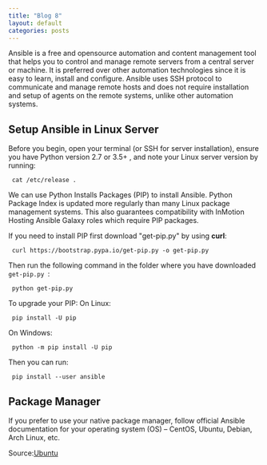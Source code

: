 ```yaml
---
title: "Blog 8"
layout: default
categories: posts
---
```

<p> Ansible is a free and opensource automation and content management tool that helps you to control and manage remote servers from a central server or machine. It is preferred over other automation technologies since it is easy to learn, install and configure. Ansible uses SSH protocol to communicate and manage remote hosts and does not require installation and setup of agents on the remote systems, unlike other automation systems. </p>

<h2> Setup Ansible in Linux Server</h2>
<p> Before you begin, open your terminal (or SSH for server installation), ensure you have Python version 2.7 or 3.5+ , and note your Linux server version by running:
  
<pre><code> cat /etc/release . </code></pre> </p>

<p> We can use Python Installs Packages (PIP) to install Ansible. Python Package Index is updated more regularly than many Linux package management systems. This also guarantees compatibility with InMotion Hosting Ansible Galaxy roles which require PIP packages.</p>

<p> If you need to install PIP first download "get-pip.py" by using <b>curl</b>: </p>

<pre><code> curl https://bootstrap.pypa.io/get-pip.py -o get-pip.py </code></pre>

<p> Then run the following command in the folder where you have downloaded <code> get-pip.py </code>: </p>

<pre><code> python get-pip.py </code></pre>

<p> To upgrade your PIP:
  On Linux:
<pre><code> pip install -U pip </code></pre>
  On Windows:
<pre><code> python -m pip install -U pip </code></pre>  

<p> Then you can run: </p>

<pre><code> pip install --user ansible </code></pre>

<h2> Package Manager </h2>
<p> If you prefer to use your native package manager, follow official Ansible documentation for your operating system (OS) – CentOS, Ubuntu, Debian, Arch Linux, etc. </p>



Source:<a href="https://ubuntu.com/">Ubuntu</a>
